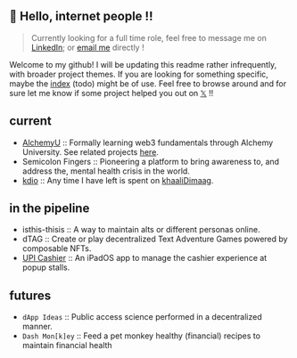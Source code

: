## 👋 Hello, internet people !!
> Currently looking for a full time role, feel free to message me on [LinkedIn](https://linkedin.com/in/isthispalash); or [email me](mailto:pa334@cornell.edu) directly !
<!-- just wanted to [say](https://www.youtube.com/watch?v=S_AFc_BXht4) [thanks](https://www.youtube.com/watch?v=NbdRIVCBqNI)! -->

Welcome to my github! I will be updating this readme rather infrequently, with broader project themes. If you are looking for something specific, maybe the [index](https://github.com/thisispalash/index) (todo) might be of use. Feel free to browse around and for sure let me know if some project helped you out on [𝕏](https://twitter.com/kdiodna?utm_src=%40thisispalash%20on%20github) !!

## current

- [AlchemyU](https://www.alchemy.com/university) :: Formally learning web3 fundamentals through Alchemy University. See related projects [here](https://github.com/thisispalash/alchemy-u).
- Semicolon Fingers :: Pioneering a platform to bring awareness to, and address the, mental health crisis in the world.
- [kdio](https://github.com/khaaliDimaag) :: Any time I have left is spent on [khaaliDimaag](https://kdio.xyz).

## in the pipeline

- isthis-thisis :: A way to maintain alts or different personas online.
- dTAG :: Create or play decentralized Text Adventure Games powered by composable NFTs.
- [UPI Cashier](https://github.com/thisispalash/UPI-Cashier) :: An iPadOS app to manage the cashier experience at popup stalls.

## futures

- `dApp Ideas` :: Public access science performed in a decentralized manner.
- `Dash Mon[k]ey` :: Feed a pet monkey healthy (financial) recipes to maintain financial health
